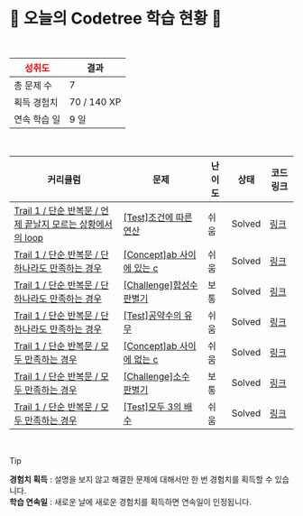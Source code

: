# 🌲 오늘의 Codetree 학습 현황 🌲

<br />

| <span style="color:red;display:block;text-align:center;"> **성취도**</span> | 결과 |
|---|---|
| 총 문제 수 | 7 |
| 획득 경험치 | 70 / 140 XP |
| 연속 학습 일 | 9 일 |

<br />

|커리큘럼|문제|난이도|상태|코드 링크|
|---|---|---|---|---|
|[Trail 1 / 단순 반복문 / 언제 끝날지 모르는 상황에서의 loop](https://https://en.codetree.ai/trail-info/novice-low/)|[[Test]조건에 따른 연산](https://https://en.codetree.ai/trails/complete/curated-cards/test-operatino-by-rule/)|쉬움|Solved|[링크](https://github.com/seo-bee/CodeTree/blob/main/250114/%EC%A1%B0%EA%B1%B4%EC%97%90%20%EB%94%B0%EB%A5%B8%20%EC%97%B0%EC%82%B0/operatino-by-rule.py)|
|[Trail 1 / 단순 반복문 / 단 하나라도 만족하는 경우](https://https://en.codetree.ai/trail-info/novice-low/)|[[Concept]ab 사이에 있는 c](https://https://en.codetree.ai/trails/complete/curated-cards/intro-c-between-a-and-b/)|쉬움|Solved|[링크](https://github.com/seo-bee/CodeTree/blob/main/250114/ab%20%EC%82%AC%EC%9D%B4%EC%97%90%20%EC%9E%88%EB%8A%94%20c/c-between-a-and-b.py)|
|[Trail 1 / 단순 반복문 / 단 하나라도 만족하는 경우](https://https://en.codetree.ai/trail-info/novice-low/)|[[Challenge]합성수 판별기](https://https://en.codetree.ai/trails/complete/curated-cards/challenge-factorization-discriminator/)|보통|Solved|[링크](https://github.com/seo-bee/CodeTree/blob/main/250114/%ED%95%A9%EC%84%B1%EC%88%98%20%ED%8C%90%EB%B3%84%EA%B8%B0/factorization-discriminator.py)|
|[Trail 1 / 단순 반복문 / 단 하나라도 만족하는 경우](https://https://en.codetree.ai/trail-info/novice-low/)|[[Test]공약수의 유무](https://https://en.codetree.ai/trails/complete/curated-cards/test-presence-or-absence-of-a-common-divisor/)|쉬움|Solved|[링크](https://github.com/seo-bee/CodeTree/blob/main/250114/%EA%B3%B5%EC%95%BD%EC%88%98%EC%9D%98%20%EC%9C%A0%EB%AC%B4/presence-or-absence-of-a-common-divisor.py)|
|[Trail 1 / 단순 반복문 / 모두 만족하는 경우](https://https://en.codetree.ai/trail-info/novice-low/)|[[Concept]ab 사이에 없는 c](https://https://en.codetree.ai/trails/complete/curated-cards/intro-c-between-a-and-b-2/)|쉬움|Solved|[링크](https://github.com/seo-bee/CodeTree/blob/main/250114/ab%20%EC%82%AC%EC%9D%B4%EC%97%90%20%EC%97%86%EB%8A%94%20c/c-between-a-and-b-2.py)|
|[Trail 1 / 단순 반복문 / 모두 만족하는 경우](https://https://en.codetree.ai/trail-info/novice-low/)|[[Challenge]소수 판별기](https://https://en.codetree.ai/trails/complete/curated-cards/challenge-prime-number-discriminator/)|보통|Solved|[링크](https://github.com/seo-bee/CodeTree/blob/main/250114/%EC%86%8C%EC%88%98%20%ED%8C%90%EB%B3%84%EA%B8%B0/prime-number-discriminator.py)|
|[Trail 1 / 단순 반복문 / 모두 만족하는 경우](https://https://en.codetree.ai/trail-info/novice-low/)|[[Test]모두 3의 배수](https://https://en.codetree.ai/trails/complete/curated-cards/test-all-multiples-of-3/)|쉬움|Solved|[링크](https://github.com/seo-bee/CodeTree/blob/main/250114/%EB%AA%A8%EB%91%90%203%EC%9D%98%20%EB%B0%B0%EC%88%98/all-multiples-of-3.py)|


<br />

> [!TIP]
> **경험치 획득** : 설명을 보지 않고 해결한 문제에 대해서만 한 번 경험치를 획득할 수 있습니다.  
> **학습 연속일** : 새로운 날에 새로운 경험치를 획득하면 연속일이 인정됩니다.

